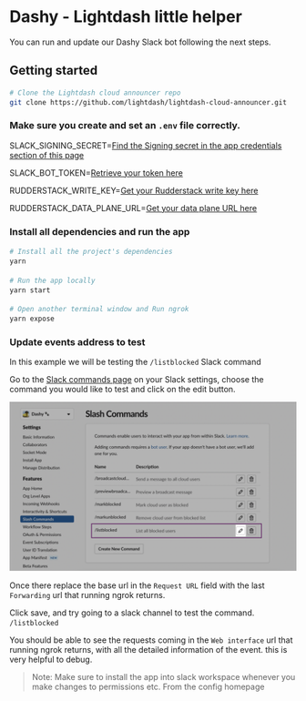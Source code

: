 # Dashy - Lightdash little helper

You can run and update our Dashy Slack bot following the next steps.

## Getting started

```bash
# Clone the Lightdash cloud announcer repo
git clone https://github.com/lightdash/lightdash-cloud-announcer.git

```

### Make sure you create and set an `.env` file correctly.


<p>SLACK_SIGNING_SECRET=<a href="https://api.slack.com/apps/A033CLM638C/general?">Find the Signing secret in the app credentials section of this page</a></p>

SLACK_BOT_TOKEN=[Retrieve your token here](https://api.slack.com/apps/A033CLM638C/oauth)

RUDDERSTACK_WRITE_KEY=[Get your Rudderstack write key here](https://app.rudderstack.com/)

RUDDERSTACK_DATA_PLANE_URL=[Get your data plane URL here](https://app.rudderstack.com/)


### Install all dependencies and run the app

```bash
# Install all the project's dependencies
yarn

# Run the app locally
yarn start

# Open another terminal window and Run ngrok
yarn expose
```

### Update events address to test 

In this example we will be testing the `/listblocked` Slack command

Go to the [Slack commands page](https://api.slack.com/apps/A033CLM638C/slash-commands?saved=1) on your Slack settings, choose the command you would like to test and click on the edit button.

![Slack command page](/static/screenshots/slack-command.png)

Once there replace the base url in the `Request URL` field with the last `Forwarding` url that running ngrok returns.

Click save, and try going to a slack channel to test the command. `/listblocked`

You should be able to see the requests coming in the `Web interface` url that running ngrok returns, with all the detailed information of the event. this is very helpful to debug.

> Note: Make sure to install the app into slack workspace whenever you make changes to permissions etc. From the config homepage